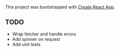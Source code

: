 This project was bootstrapped with [Create React App](https://github.com/facebookincubator/create-react-app).

## TODO
- Wrap fetcher and handle errors
- Add spinner on request
- Add unit tests
